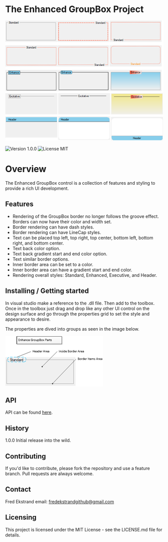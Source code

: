 # The Enhanced GroupBox Project
![image](https://github.com/FredEkstrand/ImageFiles/raw/master/GroupBoxExamplesA.png)

![Version 1.0.0](https://img.shields.io/badge/Version-1.0.0-brightgreen.svg) ![License MIT](https://img.shields.io/badge/Licence-MIT-blue.svg)
# Overview
The Enhanced GroupBox control is a collection of features and styling to provide a rich UI development.

## Features
* Rendering of the GroupBox border no longer follows the groove effect. Borders can now have their color and width set.
* Border rendering can have dash styles.
* Border rendering can have LineCap styles.
* Text can be placed top left, top right, top center, bottom left, bottom right, and bottom center.
* Text back color option.
* Text back gradient start and end color option.
* Text similar border options.
* Inner border area can be set to a color.
* Inner border area can have a gradient start and end color.
* Rendering overall styles: Standard, Enhanced, Executive, and Header.

## Installing / Getting started
In visual studio make a reference to the .dll file. Then add to the toolbox.
Once in the toolbox just drag and drop like any other UI control on the design surface and go through the properties grid to set the style and appearance to desire.

The properties are dived into groups as seen in the image below.

![image](https://github.com/FredEkstrand/ImageFiles/raw/master/EnhanceGroupBoxParts.png)

## API
API can be found [here](http://fredekstrand.github.io/EnhanceGroupBox).

## History
 1.0.0 Initial release into the wild.

## Contributing

If you'd like to contribute, please fork the repository and use a feature
branch. Pull requests are always welcome.

## Contact
Fred Ekstrand
email: fredekstrandgithub@gmail.com
## Licensing

This project is licensed under the MIT License - see the LICENSE.md file for details.
